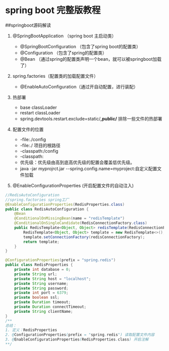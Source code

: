 # spring boot 完整版教程
##springboot源码解读
1. @SpringBootApplication （spring boot 主启动类）
   * @SpringBootConfiguration （包含了spring boot的配置类）
   * @Configuration （包含了spring的配置类）
   * @Bean （通过spring的配置类声明一个bean，就可以被springboot加载了）

2. spring.factories（配置类的加载配置文件）
   * @EnableAutoConfiguration（通过开自动配置，进行装配）
3. 热部署
   * base classLoader
   * restart classLoader
   * spring.devtools.restart.exclude=static/**,public/** 排除一些文件的热部署
4. 配置文件的位置
   * -file:./config
   * -file:./  项目的根路径
   * -classpath:/config
   * -classpath:
   * 优先级：优先级由高到底高优先级的配置会覆盖低优先级。
   * java -jar myprojrct.jar --spring.config.name=myproject:自定义配置文件加载
5. @EnableConfigurationProperties (开启配置文件的自动注入)
```java
//RedisAutoConfiguration
//spring.factories spring工厂
@EnableConfigurationProperties(RedisProperties.class)
public class RedisAutoConfiguration {
    @Bean
    @ConditionalOnMissingBean(name = "redisTemplate")
    @ConditionalOnSingleCandidate(RedisConnectionFactory.class)
    public RedisTemplate<Object, Object> redisTemplate(RedisConnectionFactory redisConnectionFactory) {
        RedisTemplate<Object, Object> template = new RedisTemplate<>();
        template.setConnectionFactory(redisConnectionFactory);
        return template;
    }
}

@ConfigurationProperties(prefix = "spring.redis")
public class RedisProperties {
	private int database = 0;
	private String url;
	private String host = "localhost";
	private String username;
	private String password;
	private int port = 6379;
	private boolean ssl;
	private Duration timeout;
	private Duration connectTimeout;
	private String clientName;
}
/**
总结：
1. 定义：RedisProperties
2. @ConfigurationProperties(prefix = "spring.redis") 读取配置文件内容
3. @EnableConfigurationProperties(RedisProperties.class) 开启注解
**/
```


   
